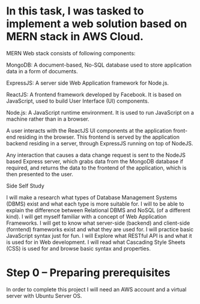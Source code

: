 # In this task, I was tasked to implement a web solution based on MERN stack in AWS Cloud.
MERN Web stack consists of following components:

MongoDB: A document-based, No-SQL database used to store application data in a form of documents.

ExpressJS: A server side Web Application framework for Node.js.

ReactJS: A frontend framework developed by Facebook. It is based on JavaScript, used to build User Interface (UI) components.

Node.js: A JavaScript runtime environment. It is used to run JavaScript on a machine rather than in a browser.

A user interacts with the ReactJS UI components at the application front-end residing in the browser. This frontend is served by the application backend residing in a server, through ExpressJS running on top of NodeJS.

Any interaction that causes a data change request is sent to the NodeJS based Express server, which grabs data from the MongoDB database if required, and returns the data to the frontend of the application, which is then presented to the user.

Side Self Study

I will make a research what types of Database Management Systems (DBMS) exist and what each type is more suitable for. I will to be able to explain the difference between Relational DBMS and NoSQL (of a different kind).
I will get myself familiar with a concept of Web Application Frameworks. I will get to know what server-side (backend) and client-side (forntend) frameworks exist and what they are used for.
I will practice basic JavaScript syntax just for fun.
I will Explore what RESTful API is and what it is used for in Web development.
I will read what Cascading Style Sheets (CSS) is used for and browse basic syntax and properties.

# Step 0 – Preparing prerequisites
 
 In order to complete this project I will need an AWS account and a virtual server with Ubuntu Server OS.




